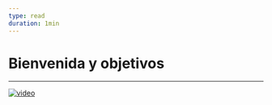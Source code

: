 ```yaml
---
type: read
duration: 1min
---
```


# Bienvenida y objetivos

***

[![video](https://user-images.githubusercontent.com/12631491/223459795-f51091b0-4fda-4bdc-baad-520a66d041c4.png)](https://youtu.be/xiG3J-PtkuE)
